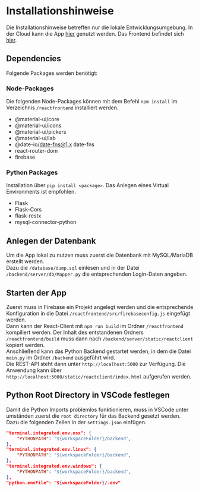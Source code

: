 # Installationshinweise
Die Installationshinweise betreffen nur die lokale Entwicklungsumgebung. In der Cloud kann die App [hier](https://teachingbee-179c2.ew.r.appspot.com/) genutzt werden. Das Frontend befindet sich [hier](https://teachingbee-179c2.ew.r.appspot.com/static/reactclient/index.html).

## Dependencies
Folgende Packages werden benötigt:

### Node-Packages
Die folgenden Node-Packages können mit dem Befehl `npm install` im Verzeichnis `/reactfrontend` installiert werden.

- @material-ui/core
- @material-ui/icons
- @material-ui/pickers
- @material-ui/lab
- @date-io/date-fns@1.x date-fns
- react-router-dom
- firebase

### Python Packages
Installation über `pip install <package>`. Das Anlegen eines Virtual Environments ist empfohlen.

- Flask
- Flask-Cors
- flask-restx
- mysql-connector-python

## Anlegen der Datenbank
Um die App lokal zu nutzen muss zuerst die Datenbank mit MySQL/MariaDB erstellt werden.  
Dazu die `/database/dump.sql` einlesen und in der Datei `/backend/server/db/Mapper.py` die entsprechenden Login-Daten angeben.

## Starten der App
Zuerst muss in Firebase ein Projekt angelegt werden und die entsprechende Konfiguration in die Datei `/reactfrontend/src/firebaseconfig.js` eingefügt werden.  
Dann kann der React-Client mit `npm run build` im Ordner `/reactfrontend` kompiliert werden. Der Inhalt des entstandenen Ordners `/reactfrontend/build` muss dann nach `/backend/server/static/reactclient` kopiert werden.  
Anschließend kann das Python Backend gestartet werden, in dem die Datei `main.py` im Ordner `/backend` ausgeführt wird.  
Die REST-API steht dann unter `http://localhost:5000` zur Verfügung. Die Anwendung kann über `http://localhost:5000/static/reactclient/index.html` aufgerufen werden.

## Python Root Directory in VSCode festlegen
Damit die Python Imports problemlos funktionieren, muss in VSCode unter umständen zuerst die `root directory` für das Backend gesetzt werden.  
Dazu die folgenden Zeilen in der `settings.json` einfügen.

```json
"terminal.integrated.env.osx": {
    "PYTHONPATH": "${workspaceFolder}/backend",
},
"terminal.integrated.env.linux": {
    "PYTHONPATH": "${workspaceFolder}/backend",
},
"terminal.integrated.env.windows": {
    "PYTHONPATH": "${workspaceFolder}/backend",
},
"python.envFile": "${workspaceFolder}/.env"
```
